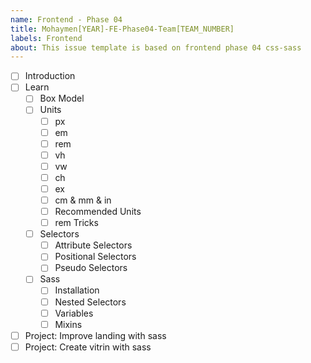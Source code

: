 ```yaml
---
name: Frontend - Phase 04
title: Mohaymen[YEAR]-FE-Phase04-Team[TEAM_NUMBER]
labels: Frontend
about: This issue template is based on frontend phase 04 css-sass
---
```


-   [ ] Introduction
-   [ ] Learn
    -   [ ] Box Model
    -   [ ] Units
        - [ ] px
        - [ ] em
        - [ ] rem
        - [ ] vh
        - [ ] vw
        - [ ] ch
        - [ ] ex
        - [ ] cm & mm & in
        - [ ] Recommended Units
        - [ ] rem Tricks
    -   [ ] Selectors
        -  [ ] Attribute Selectors
        -  [ ] Positional Selectors
        -  [ ] Pseudo Selectors
    -   [ ] Sass
        -  [ ] Installation
        -  [ ] Nested Selectors
        -  [ ] Variables
        -  [ ] Mixins
-   [ ] Project: Improve landing with sass
-   [ ] Project: Create vitrin with sass
